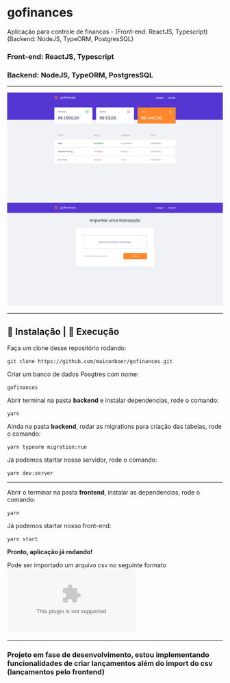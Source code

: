 # gofinances
Aplicação para controle de financas - (Front-end: ReactJS, Typescript) (Backend: NodeJS, TypeORM, PostgresSQL)


### Front-end: ReactJS, Typescript
### Backend: NodeJS, TypeORM, PostgresSQL

----------------------------------------------------

<p align="center">
<img src=".github/image1.png" width=800">
<img src=".github/image2.png" width=800">
</p>

----------------------------------------------------

## 👷 Instalação | 🚀 Execução

Faça um clone desse repositório rodando:

    git clone https://github.com/maiconboer/gofinances.git


Criar um banco de dados Posgtres com nome: 

    gofinances

Abrir terminal na pasta **backend** e instalar dependencias, rode o comando:

    yarn

Ainda na pasta **backend**, rodar as migrations para criação das tabelas, rode o comando:

    yarn typeorm migration:run

Já podemos startar nosso servidor, rode o comando:

    yarn dev:server

----------------------------------------------------

Abrir o terminar na pasta **frontend**, instalar as dependencias, rode o comando:

    yarn

Já podemos startar nosso front-end:

    yarn start

**Pronto, aplicação já rodando!**

Pode ser importado um arquivo csv no seguinte formato ![lancamentos.csv](https://github.com/maiconboer/gofinances/blob/master/.github/lancamentos.csv)

----------------------------------------------------

### Projeto em fase de desenvolvimento, estou implementando funcionalidades de criar lançamentos além do import do csv (lançamentos pelo frontend)
